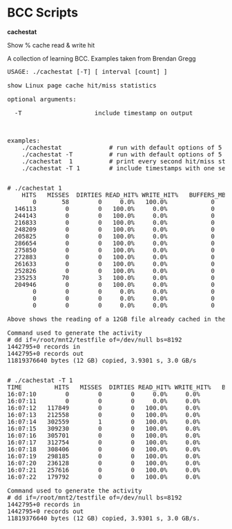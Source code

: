 BCC Scripts 
===========

<b> cachestat </b>

Show % cache read & write hit 

A collection of learning BCC. Examples taken from Brendan Gregg 

<pre>
USAGE: ./cachestat [-T] [ interval [count] ]

show Linux page cache hit/miss statistics

optional arguments:

  -T                    include timestamp on output
 


examples:
    ./cachestat             # run with default options of 5 seconds delay forever
    ./cachestat -T          # run with default options of 5 seconds delay forever with timestamps
    ./cachestat  1          # print every second hit/miss stats
    ./cachestat -T 1        # include timestamps with one second samples

</pre>


<pre>
# ./cachestat 1
    HITS   MISSES  DIRTIES READ_HIT% WRITE_HIT%   BUFFERS_MB  CACHED_MB
       0       58        0     0.0%   100.0%            0      11334
  146113        0        0   100.0%     0.0%            0      11334
  244143        0        0   100.0%     0.0%            0      11334
  216833        0        0   100.0%     0.0%            0      11334
  248209        0        0   100.0%     0.0%            0      11334
  205825        0        0   100.0%     0.0%            0      11334
  286654        0        0   100.0%     0.0%            0      11334
  275850        0        0   100.0%     0.0%            0      11334
  272883        0        0   100.0%     0.0%            0      11334
  261633        0        0   100.0%     0.0%            0      11334
  252826        0        0   100.0%     0.0%            0      11334
  235253       70        3   100.0%     0.0%            0      11335
  204946        0        0   100.0%     0.0%            0      11335
       0        0        0     0.0%     0.0%            0      11335
       0        0        0     0.0%     0.0%            0      11335
       0        0        0     0.0%     0.0%            0      11335

Above shows the reading of a 12GB file already cached in the OS page cache and again below with timestamps.

Command used to generate the activity
# dd if=/root/mnt2/testfile of=/dev/null bs=8192
1442795+0 records in
1442795+0 records out
11819376640 bytes (12 GB) copied, 3.9301 s, 3.0 GB/s

</pre>

<pre>
# ./cachestat -T 1
TIME         HITS   MISSES  DIRTIES READ_HIT% WRITE_HIT%   BUFFERS_MB  CACHED_MB
16:07:10        0        0        0     0.0%     0.0%            0      11336
16:07:11        0        0        0     0.0%     0.0%            0      11336
16:07:12   117849        0        0   100.0%     0.0%            0      11336
16:07:13   212558        0        0   100.0%     0.0%            0      11336
16:07:14   302559        1        0   100.0%     0.0%            0      11336
16:07:15   309230        0        0   100.0%     0.0%            0      11336
16:07:16   305701        0        0   100.0%     0.0%            0      11336
16:07:17   312754        0        0   100.0%     0.0%            0      11336
16:07:18   308406        0        0   100.0%     0.0%            0      11336
16:07:19   298185        0        0   100.0%     0.0%            0      11336
16:07:20   236128        0        0   100.0%     0.0%            0      11336
16:07:21   257616        0        0   100.0%     0.0%            0      11336
16:07:22   179792        0        0   100.0%     0.0%            0      11336

Command used to generate the activity
# dd if=/root/mnt2/testfile of=/dev/null bs=8192
1442795+0 records in
1442795+0 records out
11819376640 bytes (12 GB) copied, 3.9301 s, 3.0 GB/s.
</pre>

